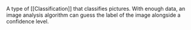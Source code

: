 A type of [[Classification]] that classifies pictures. With enough data, an image analysis algorithm can guess the label of the image alongside a confidence level.